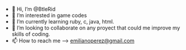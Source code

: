 - 👋 Hi, I’m @BtleRid
- 👀 I’m interested in game codes
- 🌱 I’m currently learning ruby, c, java, html.
- 💞️ I’m looking to collaborate on any proyect that could me improve my skills of coding.
- 📫 How to reach me --> emilianoperez@gmail.com

<!---
BtleRid/BtleRid is a ✨ special ✨ repository because its `README.md` (this file) appears on your GitHub profile.
You can click the Preview link to take a look at your changes.
--->

